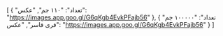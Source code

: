 [ { "تعداد": "۱۱۰ جم", "عکس": "https://images.app.goo.gl/G6qKgb4EvkPFajb56" }, { "تعداد": "۱۰۰۰۰۰ جم فری فاسر", "عکس": "https://images.app.goo.gl/G6qKgb4EvkPFajb56" } ]

